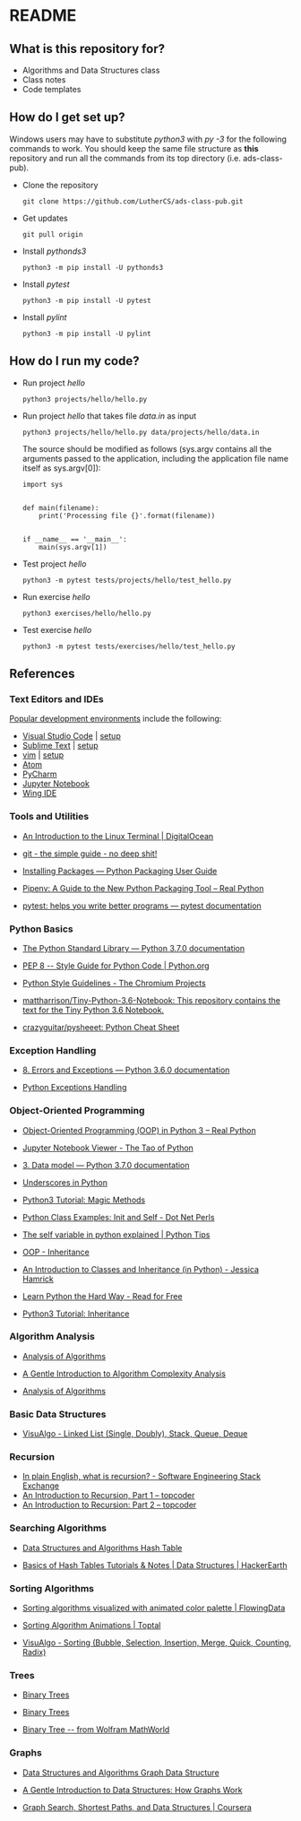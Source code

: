 # README

## What is this repository for?

* Algorithms and Data Structures class
* Class notes
* Code templates

## How do I get set up?

  Windows users may have to substitute *python3* with *py -3* for the following commands to work. You should keep the same file structure as **this** repository and run all the commands from its top directory (i.e. ads-class-pub).

 * Clone the repository

    ```
    git clone https://github.com/LutherCS/ads-class-pub.git
    ```

 * Get updates

    ```
    git pull origin
    ```

 * Install *pythonds3*

    ```
    python3 -m pip install -U pythonds3
    ```

 * Install *pytest*

    ```
    python3 -m pip install -U pytest
    ```

 * Install *pylint*

    ```
    python3 -m pip install -U pylint
    ```

## How do I run my code?

 *  Run project *hello*

    ```
    python3 projects/hello/hello.py
    ```

 * Run project *hello* that takes file *data.in* as input

    ```
    python3 projects/hello/hello.py data/projects/hello/data.in
    ```

    The source should be modified as follows (sys.argv contains all the arguments passed to the application, including the application file name itself as sys.argv[0]):

    ```
    import sys
    
    
    def main(filename):
        print('Processing file {}'.format(filename))
    
    
    if __name__ == '__main__':
        main(sys.argv[1])
    
    ```

 * Test project *hello*

    ```
    python3 -m pytest tests/projects/hello/test_hello.py
    ```

 *  Run exercise *hello*

    ```
    python3 exercises/hello/hello.py
    ```

 * Test exercise *hello*

    ```
    python3 -m pytest tests/exercises/hello/test_hello.py
    ```

## References

### Text Editors and IDEs

 [Popular development environments](https://insights.stackoverflow.com/survey/2018) include the following:
 * [Visual Studio Code](https://code.visualstudio.com/) | [setup](https://code.visualstudio.com/docs/languages/python)
 * [Sublime Text](https://www.sublimetext.com/) | [setup](https://realpython.com/setting-up-sublime-text-3-for-full-stack-python-development/)
 * [vim](http://www.vim.org/) | [setup](https://realpython.com/vim-and-python-a-match-made-in-heaven/)
 * [Atom](https://atom.io/)
 * [PyCharm](https://www.jetbrains.com/pycharm/)
 * [Jupyter Notebook](http://jupyter-notebook.readthedocs.io/en/latest/notebook.html)
 * [Wing IDE](https://wingware.com/)

### Tools and Utilities

 * [An Introduction to the Linux Terminal | DigitalOcean](https://www.digitalocean.com/community/tutorials/an-introduction-to-the-linux-terminal)

 * [git - the simple guide - no deep shit!](http://rogerdudler.github.io/git-guide/)

 * [Installing Packages — Python Packaging User Guide](https://packaging.python.org/tutorials/installing-packages/)

 * [Pipenv: A Guide to the New Python Packaging Tool – Real Python](https://realpython.com/pipenv-guide/)

 * [pytest: helps you write better programs — pytest documentation](https://docs.pytest.org/en/latest/)

### Python Basics

 * [The Python Standard Library — Python 3.7.0 documentation](https://docs.python.org/3/library/index.html)

 * [PEP 8 -- Style Guide for Python Code | Python.org](https://www.python.org/dev/peps/pep-0008/)

 * [Python Style Guidelines - The Chromium Projects](https://www.chromium.org/chromium-os/python-style-guidelines)

 * [mattharrison/Tiny-Python-3.6-Notebook: This repository contains the text for the Tiny Python 3.6 Notebook.](https://github.com/mattharrison/Tiny-Python-3.6-Notebook)

 * [crazyguitar/pysheeet: Python Cheat Sheet](https://github.com/crazyguitar/pysheeet)

### Exception Handling

 * [8. Errors and Exceptions — Python 3.6.0 documentation](https://docs.python.org/3/tutorial/errors.html)

 * [Python Exceptions Handling](https://www.tutorialspoint.com/python/python_exceptions.htm)

### Object-Oriented Programming

 * [Object-Oriented Programming (OOP) in Python 3 – Real Python](https://realpython.com/python3-object-oriented-programming/)

 * [Jupyter Notebook Viewer - The Tao of Python](http://nbviewer.jupyter.org/github/akittas/presentations/blob/master/pythess/tao_mro/tao_of_python.ipynb)

 * [3. Data model — Python 3.7.0 documentation](https://docs.python.org/3/reference/datamodel.html)

 * [Underscores in Python](https://shahriar.svbtle.com/underscores-in-python)

 * [Python3 Tutorial: Magic Methods](http://www.python-course.eu/python3_magic_methods.php)

 * [Python Class Examples: Init and Self - Dot Net Perls](https://www.dotnetperls.com/class-python)

 * [The self variable in python explained | Python Tips](https://pythontips.com/2013/08/07/the-self-variable-in-python-explained/)

 * [OOP - Inheritance](http://ccm.net/contents/422-oop-inheritance)

 * [An Introduction to Classes and Inheritance (in Python) - Jessica Hamrick](http://www.jesshamrick.com/2011/05/18/an-introduction-to-classes-and-inheritance-in-python/)

 * [Learn Python the Hard Way - Read for Free](https://learnpythonthehardway.org/book/ex44.html)

 * [Python3 Tutorial: Inheritance](http://www.python-course.eu/python3_inheritance.php)

### Algorithm Analysis

 * [Analysis of Algorithms](http://www.greenteapress.com/thinkpython/html/thinkpython022.html)
 
 * [A Gentle Introduction to Algorithm Complexity Analysis](http://discrete.gr/complexity/)

 * [Analysis of Algorithms](http://aofa.cs.princeton.edu/10analysis/)

### Basic Data Structures

 * [VisuAlgo - Linked List (Single, Doubly), Stack, Queue, Deque](https://visualgo.net/en/list)

### Recursion

 * [In plain English, what is recursion? - Software Engineering Stack Exchange](https://softwareengineering.stackexchange.com/questions/25052/in-plain-english-what-is-recursion)
 * [An Introduction to Recursion, Part 1 – topcoder](https://www.topcoder.com/community/data-science/data-science-tutorials/an-introduction-to-recursion-part-1/)
 * [An Introduction to Recursion: Part 2 – topcoder](https://www.topcoder.com/community/data-science/data-science-tutorials/an-introduction-to-recursion-part-2/)

### Searching Algorithms

 * [Data Structures and Algorithms Hash Table](https://www.tutorialspoint.com/data_structures_algorithms/hash_data_structure.htm)

  * [Basics of Hash Tables Tutorials & Notes | Data Structures | HackerEarth](https://www.hackerearth.com/practice/data-structures/hash-tables/basics-of-hash-tables/tutorial/)

### Sorting Algorithms

 * [Sorting algorithms visualized with animated color palette | FlowingData](https://flowingdata.com/2017/10/26/sorting-algorithms-visualized-with-rainbow-color-palette/)

 * [Sorting Algorithm Animations | Toptal](https://www.toptal.com/developers/sorting-algorithms)

 * [VisuAlgo - Sorting (Bubble, Selection, Insertion, Merge, Quick, Counting, Radix)](https://visualgo.net/bn/sorting)

### Trees

 * [Binary Trees](https://www.cs.cmu.edu/~adamchik/15-121/lectures/Trees/trees.html)

 * [Binary Trees](http://cslibrary.stanford.edu/110/BinaryTrees.html)

 * [Binary Tree -- from Wolfram MathWorld](http://mathworld.wolfram.com/BinaryTree.html)

### Graphs

 * [Data Structures and Algorithms Graph Data Structure](https://www.tutorialspoint.com/data_structures_algorithms/graph_data_structure.htm)

 * [A Gentle Introduction to Data Structures: How Graphs Work](https://medium.freecodecamp.org/a-gentle-introduction-to-data-structures-how-graphs-work-a223d9ef8837)

 * [Graph Search, Shortest Paths, and Data Structures | Coursera](https://www.coursera.org/learn/algorithms-graphs-data-structures)
